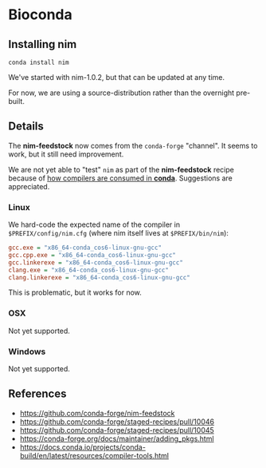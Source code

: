 # Bioconda
## Installing nim

    conda install nim

We've started with nim-1.0.2, but that can be updated at any time.

For now, we are using a source-distribution rather than the overnight pre-built.

## Details
The **nim-feedstock** now comes from the `conda-forge` "channel". It seems to work, but it still need improvement.

We are not yet able to "test" `nim` as part of the **nim-feedstock** recipe because of [how compilers are consumed in **conda**](https://docs.conda.io/projects/conda-build/en/latest/resources/compiler-tools.html). Suggestions are appreciated.

### Linux
We hard-code the expected name of the compiler in `$PREFIX/config/nim.cfg` (where nim itself lives at `$PREFIX/bin/nim`):
```ini
gcc.exe = "x86_64-conda_cos6-linux-gnu-gcc"
gcc.cpp.exe = "x86_64-conda_cos6-linux-gnu-gcc"
gcc.linkerexe = "x86_64-conda_cos6-linux-gnu-gcc"
clang.exe = "x86_64-conda_cos6-linux-gnu-gcc"
clang.linkerexe = "x86_64-conda_cos6-linux-gnu-gcc"
```
This is problematic, but it works for now.

### OSX
Not yet supported.

### Windows
Not yet supported.

## References
* https://github.com/conda-forge/nim-feedstock
* https://github.com/conda-forge/staged-recipes/pull/10046
* https://github.com/conda-forge/staged-recipes/pull/10045
* https://conda-forge.org/docs/maintainer/adding_pkgs.html
* https://docs.conda.io/projects/conda-build/en/latest/resources/compiler-tools.html
